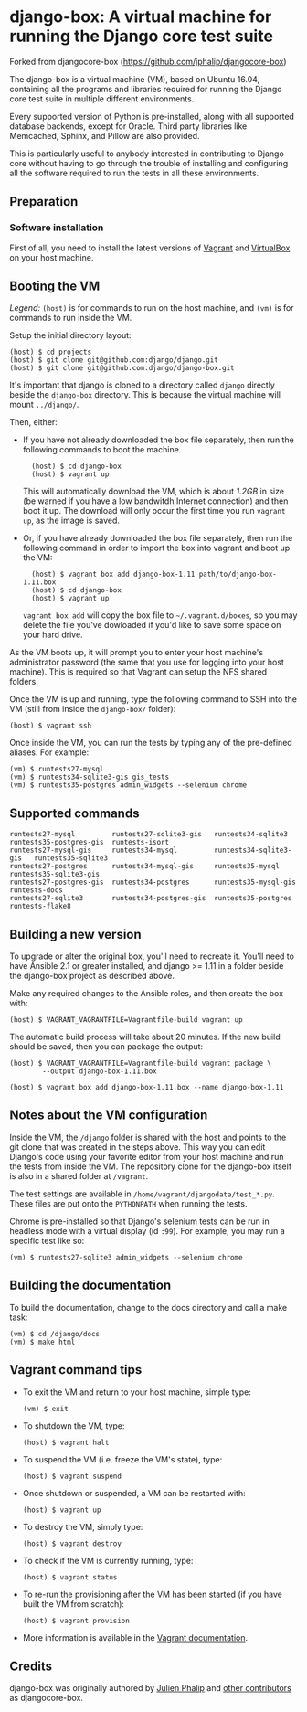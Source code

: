 django-box: A virtual machine for running the Django core test suite
====================================================================

Forked from djangocore-box (https://github.com/jphalip/djangocore-box)

The django-box is a virtual machine (VM), based on Ubuntu 16.04, containing all
the programs and libraries required for running the Django core test suite in
multiple different environments.

Every supported version of Python is pre-installed, along with all supported
database backends, except for Oracle. Third party libraries like Memcached,
Sphinx, and Pillow are also provided.

This is particularly useful to anybody interested in contributing to Django
core without having to go through the trouble of installing and configuring all
the software required to run the tests in all these environments.

Preparation
-----------

### Software installation

First of all, you need to install the latest versions of
[Vagrant](https://www.vagrantup.com/downloads.html) and
[VirtualBox](https://www.virtualbox.org/wiki/Downloads) on your host machine.

Booting the VM
--------------

_Legend:_ `(host)` is for commands to run on the host machine, and `(vm)` is
for commands to run inside the VM.

Setup the initial directory layout:

    (host) $ cd projects
    (host) $ git clone git@github.com:django/django.git
    (host) $ git clone git@github.com:django/django-box.git

It's important that django is cloned to a directory called `django` directly
beside the `django-box` directory. This is because the virtual machine will
mount `../django/`.

Then, either:

* If you have not already downloaded the box file separately, then run the
  following commands to boot the machine.

        (host) $ cd django-box
        (host) $ vagrant up

  This will automatically download the VM, which is about _1.2GB_ in size (be
  warned if you have a low bandwitdh Internet connection) and then boot it up.
  The download will only occur the first time you run `vagrant up`, as the image
  is saved.

* Or, if you have already downloaded the box file separately, then run the
  following command in order to import the box into vagrant and boot up the VM:

        (host) $ vagrant box add django-box-1.11 path/to/django-box-1.11.box
        (host) $ cd django-box
        (host) $ vagrant up

  `vagrant box add` will copy the box file to `~/.vagrant.d/boxes`, so you may
  delete the file you've dowloaded if you'd like to save some space on your
  hard drive.

As the VM boots up, it will prompt you to enter your host machine's
administrator password (the same that you use for logging into your host
machine). This is required so that Vagrant can setup the NFS shared folders.

Once the VM is up and running, type the following command to SSH into the VM
(still from inside the `django-box/` folder):

    (host) $ vagrant ssh

Once inside the VM, you can run the tests by typing any of the pre-defined
aliases. For example:

    (vm) $ runtests27-mysql
    (vm) $ runtests34-sqlite3-gis gis_tests
    (vm) $ runtests35-postgres admin_widgets --selenium chrome

Supported commands
------------------

```
runtests27-mysql         runtests27-sqlite3-gis   runtests34-sqlite3       runtests35-postgres-gis  runtests-isort
runtests27-mysql-gis     runtests34-mysql         runtests34-sqlite3-gis   runtests35-sqlite3
runtests27-postgres      runtests34-mysql-gis     runtests35-mysql         runtests35-sqlite3-gis
runtests27-postgres-gis  runtests34-postgres      runtests35-mysql-gis     runtests-docs
runtests27-sqlite3       runtests34-postgres-gis  runtests35-postgres      runtests-flake8
```

Building a new version
----------------------

To upgrade or alter the original box, you'll need to recreate it. You'll need to
have Ansible 2.1 or greater installed, and django >= 1.11 in a folder beside the
django-box project as described above.

Make any required changes to the Ansible roles, and then create the box with:

    (host) $ VAGRANT_VAGRANTFILE=Vagrantfile-build vagrant up


The automatic build process will take about 20 minutes. If the new build should
be saved, then you can package the output:


    (host) $ VAGRANT_VAGRANTFILE=Vagrantfile-build vagrant package \
            --output django-box-1.11.box

    (host) $ vagrant box add django-box-1.11.box --name django-box-1.11

Notes about the VM configuration
--------------------------------

Inside the VM, the `/django` folder is shared with the host and points to the
git clone that was created in the steps above. This way you can edit Django's
code using your favorite editor from your host machine and run the tests from
inside the VM. The repository clone for the django-box itself is also in a
shared folder at `/vagrant`.

The test settings are available in `/home/vagrant/djangodata/test_*.py`. These
files are put onto the `PYTHONPATH` when running the tests.

Chrome is pre-installed so that Django's selenium tests can be run in headless
mode with a virtual display (id `:99`). For example, you may run a specific test
like so:

    (vm) $ runtests27-sqlite3 admin_widgets --selenium chrome

Building the documentation
--------------------------

To build the documentation, change to the docs directory and call a make task:


    (vm) $ cd /django/docs
    (vm) $ make html

Vagrant command tips
--------------------

- To exit the VM and return to your host machine, simple type:

    `(vm) $ exit`

- To shutdown the VM, type:

    `(host) $ vagrant halt`

- To suspend the VM (i.e. freeze the VM's state), type:

    `(host) $ vagrant suspend`

- Once shutdown or suspended, a VM can be restarted with:

    `(host) $ vagrant up`

- To destroy the VM, simply type:

    `(host) $ vagrant destroy`

- To check if the VM is currently running, type:

    `(host) $ vagrant status`

- To re-run the provisioning after the VM has been started (if you have built
  the VM from scratch):

    `(host) $ vagrant provision`

- More information is available in the [Vagrant documentation](https://www.vagrantup.com/docs/).

Credits
-------

django-box was originally authored by [Julien Phalip](https://twitter.com/julienphalip)
and [other contributors](AUTHORS) as djangocore-box.
